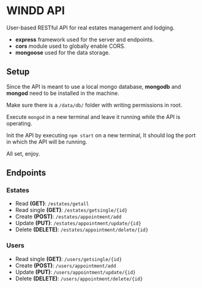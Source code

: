 # WINDD API

User-based RESTful API for real estates management and lodging.

- **express** framework used for the server and endpoints.
- **cors** module used to globally enable CORS.
- **mongoose** used for the data storage.

## Setup

Since the API is meant to use a local mongo database, **mongodb** and **mongod** need to be installed in the machine.

Make sure there is a `/data/db/` folder with writing permissions in root.

Execute `mongod` in a new terminal and leave it running while the API is operating.

Init the API by executing `npm start` on a new terminal, It should log the port in which the API will be running.

All set, enjoy.

## Endpoints

### Estates

- Read **(GET)**: `/estates/getall`
- Read single **(GET)**: `/estates/getsingle/{id}`
- Create **(POST)**: `/estates/appointment/add`
- Update **(PUT)**: `/estates/appointment/update/{id}`
- Delete **(DELETE)**: `/estates/appointment/delete/{id}`

### Users

- Read single **(GET)**: `/users/getsingle/{id}`
- Create **(POST)**: `/users/appointment/add`
- Update **(PUT)**: `/users/appointment/update/{id}`
- Delete **(DELETE)**: `/users/appointment/delete/{id}`